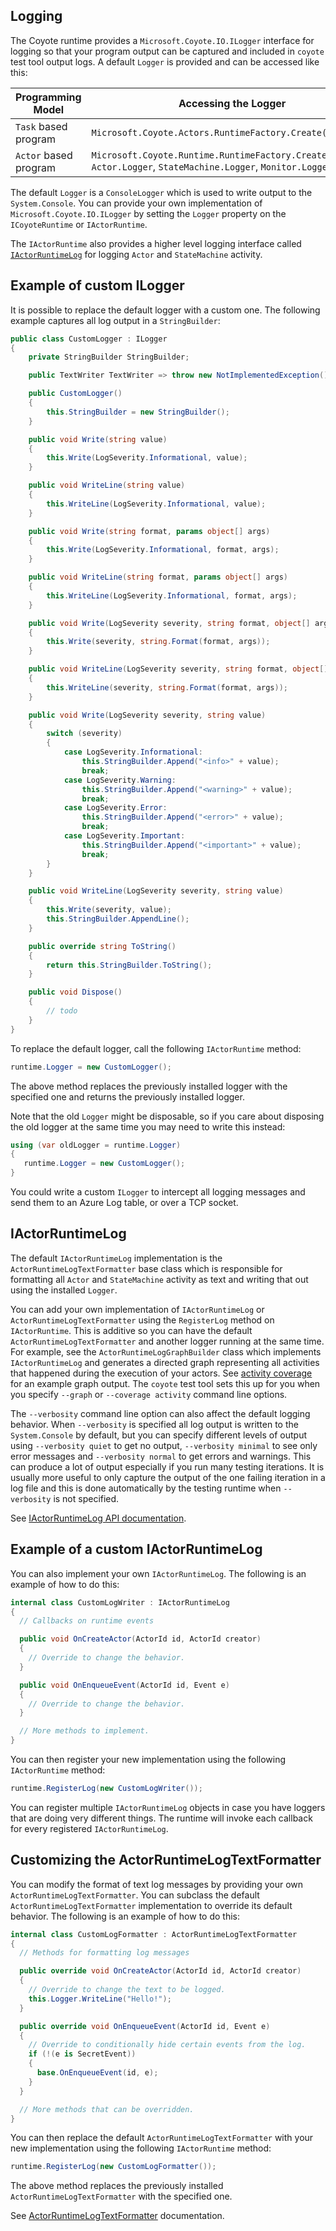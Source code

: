 ## Logging

The Coyote runtime provides a `Microsoft.Coyote.IO.ILogger` interface for logging so that your program output can be
captured and included in `coyote` test tool output logs.  A default `Logger` is provided and can be
accessed like this:

| Programming Model        | Accessing the Logger                                                                                                    |
| ------------------------ | ----------------------------------------------------------------------------------------------------------------------- |
| `Task` based program     | `Microsoft.Coyote.Actors.RuntimeFactory.Create().Logger`                                                                |
| `Actor` based program    | `Microsoft.Coyote.Runtime.RuntimeFactory.Create().Logger` <br/> `Actor.Logger`, `StateMachine.Logger`, `Monitor.Logger` |

The default `Logger` is a `ConsoleLogger` which is used to write output to the `System.Console`.
You can provide your own implementation of `Microsoft.Coyote.IO.ILogger` by setting the `Logger` property on the
`ICoyoteRuntime` or `IActorRuntime`.

The `IActorRuntime` also provides a higher level logging interface called [`IActorRuntimeLog`](#iactorruntimelog) for
logging `Actor` and `StateMachine` activity.

## Example of custom ILogger

It is possible to replace the default logger with a custom one. The following example captures all log output in a `StringBuilder`:

```c#
public class CustomLogger : ILogger
{
    private StringBuilder StringBuilder;

    public TextWriter TextWriter => throw new NotImplementedException();

    public CustomLogger()
    {
        this.StringBuilder = new StringBuilder();
    }

    public void Write(string value)
    {
        this.Write(LogSeverity.Informational, value);
    }

    public void WriteLine(string value)
    {
        this.WriteLine(LogSeverity.Informational, value);
    }

    public void Write(string format, params object[] args)
    {
        this.Write(LogSeverity.Informational, format, args);
    }

    public void WriteLine(string format, params object[] args)
    {
        this.WriteLine(LogSeverity.Informational, format, args);
    }

    public void Write(LogSeverity severity, string format, object[] args)
    {
        this.Write(severity, string.Format(format, args));
    }

    public void WriteLine(LogSeverity severity, string format, object[] args)
    {
        this.WriteLine(severity, string.Format(format, args));
    }

    public void Write(LogSeverity severity, string value)
    {
        switch (severity)
        {
            case LogSeverity.Informational:
                this.StringBuilder.Append("<info>" + value);
                break;
            case LogSeverity.Warning:
                this.StringBuilder.Append("<warning>" + value);
                break;
            case LogSeverity.Error:
                this.StringBuilder.Append("<error>" + value);
                break;
            case LogSeverity.Important:
                this.StringBuilder.Append("<important>" + value);
                break;
        }
    }

    public void WriteLine(LogSeverity severity, string value)
    {
        this.Write(severity, value);
        this.StringBuilder.AppendLine();
    }

    public override string ToString()
    {
        return this.StringBuilder.ToString();
    }

    public void Dispose()
    {
        // todo
    }
}
```

To replace the default logger, call the following `IActorRuntime` method:

```c#
runtime.Logger = new CustomLogger();
```

The above method replaces the previously installed logger with the specified one and returns the
previously installed logger.

Note that the old `Logger` might be disposable, so if you care about disposing the old logger at
the same time you may need to write this instead:

```c#
using (var oldLogger = runtime.Logger)
{
   runtime.Logger = new CustomLogger();
}
```

You could write a custom `ILogger` to intercept all logging messages and send them to an Azure Log
table, or over a TCP socket.

## IActorRuntimeLog

The default `IActorRuntimeLog` implementation is the `ActorRuntimeLogTextFormatter` base class which
is responsible for formatting all `Actor` and `StateMachine` activity as text and writing that out
using the installed `Logger`.

You can add your own implementation of `IActorRuntimeLog` or `ActorRuntimeLogTextFormatter` using
the `RegisterLog` method on `IActorRuntime`.  This is additive so you can have the default
`ActorRuntimeLogTextFormatter` and another logger running at the same time.  For example, see the
`ActorRuntimeLogGraphBuilder` class which implements `IActorRuntimeLog` and generates a directed
graph representing all activities that happened during the execution of your actors. See [activity
coverage](../tools/coverage.md) for an example graph output. The `coyote` test tool sets this up for
you when you specify `--graph` or `--coverage activity` command line options.

The `--verbosity` command line option can also affect the default logging behavior. When
`--verbosity` is specified all log output is written to the `System.Console` by default, but you
can specify different levels of output using `--verbosity quiet` to get no output, `--verbosity
minimal` to see only error messages and `--verbosity normal` to get errors and warnings. This can
produce a lot of output especially if you run many testing iterations. It is usually more useful to
only capture the output of the one failing iteration in a log file and this is done automatically
by the testing runtime when `--verbosity` is not specified.

See [IActorRuntimeLog API documentation](../ref/Microsoft.Coyote.Actors/IActorRuntimeLog.md).

## Example of a custom IActorRuntimeLog

You can also implement your own `IActorRuntimeLog`. The following is an example of how to do this:

```c#
internal class CustomLogWriter : IActorRuntimeLog
{
  // Callbacks on runtime events

  public void OnCreateActor(ActorId id, ActorId creator)
  {
    // Override to change the behavior.
  }

  public void OnEnqueueEvent(ActorId id, Event e)
  {
    // Override to change the behavior.
  }

  // More methods to implement.
}
```

You can then register your new implementation using the following `IActorRuntime` method:
```c#
runtime.RegisterLog(new CustomLogWriter());
```
You can register multiple `IActorRuntimeLog` objects in case you have loggers that are doing very
different things. The runtime will invoke each callback for every registered `IActorRuntimeLog`.

## Customizing the ActorRuntimeLogTextFormatter

You can modify the format of text log messages by providing your own `ActorRuntimeLogTextFormatter`.
You can subclass the default `ActorRuntimeLogTextFormatter` implementation to override its default behavior.
The following is an example of how to do this:

```c#
internal class CustomLogFormatter : ActorRuntimeLogTextFormatter
{
  // Methods for formatting log messages

  public override void OnCreateActor(ActorId id, ActorId creator)
  {
    // Override to change the text to be logged.
    this.Logger.WriteLine("Hello!");
  }

  public override void OnEnqueueEvent(ActorId id, Event e)
  {
    // Override to conditionally hide certain events from the log.
    if (!(e is SecretEvent))
    {
      base.OnEnqueueEvent(id, e);
    }
  }

  // More methods that can be overridden.
}
```

You can then replace the default `ActorRuntimeLogTextFormatter` with your new implementation using
the following `IActorRuntime` method:

```c#
runtime.RegisterLog(new CustomLogFormatter());
```

The above method replaces the previously installed `ActorRuntimeLogTextFormatter` with the specified
one.

See [ActorRuntimeLogTextFormatter](../ref/Microsoft.Coyote.Actors/ActorRuntimeLogTextFormatter.md)
documentation.
